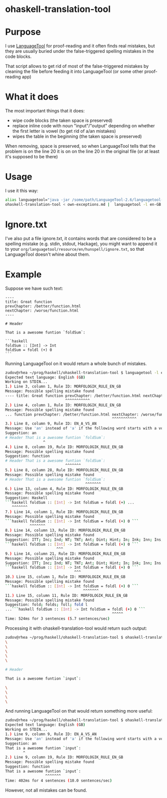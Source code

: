 ohaskell-translation-tool
=========================

# Purpose

I use [LanguageTool](https://languagetool.org/) for proof-reading and it often
finds real mistakes, but they are usually buried under the false-triggered
spelling mistakes in the code blocks.

That script allows to get rid of most of the false-triggered mistakes by cleaning
the file before feeding it into LanguageTool (or some other proof-reading app)

# What it does

The most important things that it does:

- wipe code blocks (the taken space is preserved)
- replace inline code with noun "input"/"output" depending on whether the first 
  letter is vowel (to get rid of a/an mistakes)
- wipes the table in the beginning (the taken space is preserved)

When removing, space is preserved, so when LanguageTool tells that the problem
is on the line 20 it is on on the line 20 in the original file (or at least 
it's supposed to be there)


# Usage
I use it this way:

```bash
alias languagetool="java -jar /some/path/LanguageTool-2.6/languagetool-commandline.jar"
ohaskell-translation-tool < own-exceptions.md |  languagetool -l en-GB -d EN_QUOTES
```

# Ignore.txt
I've also put a file ignore.txt, it contains words that are considered to be a
spelling mistake (e.g. stdin, stdout, Hackage), you might want to append it to
your `org/languagetool/resource/en/hunspell/ignore.txt`, so that LanguageTool
doesn't whine about them.

# Example
Suppose we have such text:

	----
	title: Great function
	prevChapter: /better/function.html
	nextChapter: /worse/function.html
	----

	# Header

	That is a awesome funtion `foldSum`:

	```haskell
	foldSum :: [Int] -> Int
	foldSum = foldl (+) 0
	```

Running LanguageTool on it would return a whole bunch of mistakes.

```bash
zudov@rhea ~/prog/haskell/ohaskell-translation-tool $ languagetool -l en-GB -d EN_QUOTES < example.md
Expected text language: English (GB)
Working on STDIN...
1.) Line 3, column 1, Rule ID: MORFOLOGIK_RULE_EN_GB
Message: Possible spelling mistake found
---- title: Great function prevChapter: /better/function.html nextChapter: /worse/f...
                           ^^^^^^^^^^^                                             
2.) Line 4, column 1, Rule ID: MORFOLOGIK_RULE_EN_GB
Message: Possible spelling mistake found
... function prevChapter: /better/function.html nextChapter: /worse/function.html ----  
                                                ^^^^^^^^^^^                             
3.) Line 8, column 9, Rule ID: EN_A_VS_AN
Message: Use 'an' instead of 'a' if the following word starts with a vowel sound, e.g. 'an article', 'an hour'
Suggestion: an
# Header That is a awesome funtion `foldSum`:  
                 ^                             
4.) Line 8, column 19, Rule ID: MORFOLOGIK_RULE_EN_GB
Message: Possible spelling mistake found
Suggestion: function
# Header That is a awesome funtion `foldSum`:  
                           ^^^^^^^             
5.) Line 8, column 28, Rule ID: MORFOLOGIK_RULE_EN_GB
Message: Possible spelling mistake found
# Header That is a awesome funtion `foldSum`:  
                                    ^^^^^^^    
6.) Line 13, column 4, Rule ID: MORFOLOGIK_RULE_EN_GB
Message: Possible spelling mistake found
Suggestion: Haskell
```haskell foldSum :: [Int] -> Int foldSum = foldl (+) ...
   ^^^^^^^                                             
7.) Line 14, column 1, Rule ID: MORFOLOGIK_RULE_EN_GB
Message: Possible spelling mistake found
```haskell foldSum :: [Int] -> Int foldSum = foldl (+) 0 ``` 
           ^^^^^^^                                           
8.) Line 14, column 13, Rule ID: MORFOLOGIK_RULE_EN_GB
Message: Possible spelling mistake found
Suggestion: ITT; Inc; Ind; NT; TNT; Ant; Dint; Hint; In; Ink; Inn; Ins; Inst; Into; It; Lint; Mint; Pint; Tint
```haskell foldSum :: [Int] -> Int foldSum = foldl (+) 0 ``` 
                       ^^^                                   
9.) Line 14, column 21, Rule ID: MORFOLOGIK_RULE_EN_GB
Message: Possible spelling mistake found
Suggestion: ITT; Inc; Ind; NT; TNT; Ant; Dint; Hint; In; Ink; Inn; Ins; Inst; Into; It; Lint; Mint; Pint; Tint
```haskell foldSum :: [Int] -> Int foldSum = foldl (+) 0 ``` 
                               ^^^                           
10.) Line 15, column 1, Rule ID: MORFOLOGIK_RULE_EN_GB
Message: Possible spelling mistake found
```haskell foldSum :: [Int] -> Int foldSum = foldl (+) 0 ``` 
                                   ^^^^^^^                   
11.) Line 15, column 11, Rule ID: MORFOLOGIK_RULE_EN_GB
Message: Possible spelling mistake found
Suggestion: fold; folds; foll; fold l
...```haskell foldSum :: [Int] -> Int foldSum = foldl (+) 0 ``` 
                                                ^^^^^           
Time: 524ms for 3 sentences (5.7 sentences/sec)
```

Processing it with ohaskell-translation-tool would return such output:

```bash
zudov@rhea ~/prog/haskell/ohaskell-translation-tool $ ohaskell-translation-tool < example.md 
\
\
\
\
\

# Header

That is a awesome funtion `input`:

\
\
\
\
```

And running LanguageTool on that would return something more useful:

```bash
zudov@rhea ~/prog/haskell/ohaskell-translation-tool $ ohaskell-translation-tool < example.md |  languagetool -l en-GB -d EN_QUOTES                        
Expected text language: English (GB)
Working on STDIN...
1.) Line 9, column 9, Rule ID: EN_A_VS_AN
Message: Use 'an' instead of 'a' if the following word starts with a vowel sound, e.g. 'an article', 'an hour'
Suggestion: an
That is a awesome funtion `input`:  
        ^                           
2.) Line 9, column 19, Rule ID: MORFOLOGIK_RULE_EN_GB
Message: Possible spelling mistake found
Suggestion: function
That is a awesome funtion `input`:  
                  ^^^^^^^           
Time: 402ms for 4 sentences (10.0 sentences/sec)
```

However, not all mistakes can be found.
